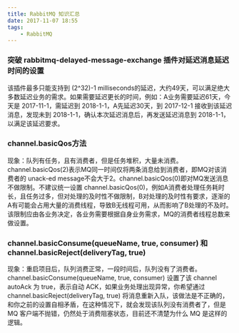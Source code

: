 ```yaml
---
title: RabbitMQ 知识汇总
date: 2017-11-07 18:55
tags:
    - RabbitMQ
---
```


### 突破 rabbitmq-delayed-message-exchange 插件对延迟消息延迟时间的设置
该插件最多只能支持到 (2^32)-1 milliseconds的延迟，大约49天，可以满足绝大多数延迟业务的需求。如果需要延迟更长的时间，例如：A业务需要延迟61天，今天是 2017-11-1，需延迟到 2018-1-1，A先延迟30天，到 2017-12-1 接收到该延迟消息，发现未到 2018-1-1，确认本次延迟消息后，再发送延迟消息到 2018-1-1，以满足该延迟要求。

### channel.basicQos方法
现象：队列有任务，且有消费者，但是任务堆积，大量未消费。
channel.basicQos(2)表示MQ同一时间仅将两条消息给到消费者，即MQ对该消费者的 unack-ed message不会大于2。channel.basicQos(0)即对MQ发送消息不做限制。不建议统一设置 channel.basicQos(0)，例如A消费者处理任务耗时长，且任务过多，但对处理的及时性不做限制，B对处理的及时性有要求，逐渐的A有可能会占用大量的消费线程，导致B无线程可用，从而影响了B处理的不及时。
该限制应由各业务决定，各业务需要根据自身业务需求，MQ的消费者线程总数来做设置。

### channel.basicConsume(queueName, true, consumer) 和 channel.basicReject(deliveryTag, true)
现象：重启项目后，队列消费正常，一段时间后，队列没有了消费者。
channel.basicConsume(queueName, true, consumer) 设置了该 channel autoAck 为 true，表示自动 ACK，如果业务处理出现异常，你希望通过 channel.basicReject(deliveryTag, true) 将消息重新入队，该做法是不正确的，和你之前的设置自相矛盾，在这种情况下，就会发现该队列没有消费者了，但是 MQ 客户端不抛错，仍然处于消费阻塞状态，目前还不清楚为什么 MQ 是这样的逻辑。

